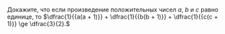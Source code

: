 Докажите, что если произведение положительных чисел $a$, $b$ и $c$ равно 
единице, то $\dfrac{1}{{a(a + 1)}} + \dfrac{1}{{b(b + 1)}} + \dfrac{1}{{c(c + 1)}} \ge \dfrac{3}{2}.$